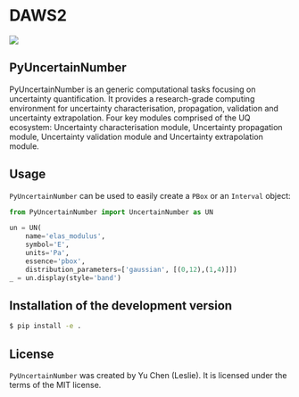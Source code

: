 # DAWS2

<a target="_blank" href="https://cookiecutter-data-science.drivendata.org/">
    <img src="https://img.shields.io/badge/CCDS-Project%20template-328F97?logo=cookiecutter" />
</a>

PyUncertainNumber
--------

PyUncertainNumber is an generic computational tasks focusing on uncertainty quantification. 
It provides a research-grade computing environment for uncertainty characterisation, propagation, validation 
and uncertainty extrapolation. Four key modules comprised of the UQ ecosystem: 
Uncertainty characterisation module, Uncertainty propagation module, Uncertainty validation module and Uncertainty extrapolation module.


## Usage

`PyUncertainNumber` can be used to easily create a `PBox` or an `Interval` object:

```python
from PyUncertainNumber import UncertainNumber as UN

un = UN(
    name='elas_modulus', 
    symbol='E', 
    units='Pa', 
    essence='pbox', 
    distribution_parameters=['gaussian', [(0,12),(1,4)]])
_ = un.display(style='band')
```

<!-- add some pbox plots herein -->

## Installation of the development version

```bash
$ pip install -e .
```

<!-- ## Contributing

Interested in contributing? Check out the contributing guidelines. 
Please note that this project is released with a Code of Conduct. 
By contributing to this project, you agree to abide by its terms. -->


## License

`PyUncertainNumber` was created by Yu Chen (Leslie). It is licensed under the terms
of the MIT license.